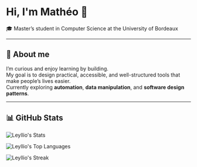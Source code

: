 # Hi, I'm Mathéo 👋

🎓 Master’s student in Computer Science at the University of Bordeaux  

---

## 🚀 About me
I’m curious and enjoy learning by building.  
My goal is to design practical, accessible, and well-structured tools that make people’s lives easier.  
Currently exploring **automation**, **data manipulation**, and **software design patterns**.

---

## 📊 GitHub Stats
![Leyllio's Stats](https://github-readme-stats.vercel.app/api?username=Leyllio&theme=dark&show_icons=true&count_private=true)

![Leyllio's Top Languages](https://github-readme-stats.vercel.app/api/top-langs/?username=Leyllio&theme=dark&layout=compact)

![Leyllio's Streak](https://github-readme-streak-stats.herokuapp.com/?user=Leyllio&theme=dark)
